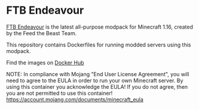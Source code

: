 # FTB Endeavour

[FTB Endeavour](https://feed-the-beast.com/modpack/ftb_endeavour) is the latest all-purpose modpack for Minecraft 1.16, created by the Feed the Beast Team.

This repository contains Dockerfiles for running modded servers using this modpack.

Find the images on [Docker Hub](https://hub.docker.com/repository/docker/timthompson/ftb-endeavour)

NOTE: In compliance with Mojang "End User License Agreement", you will need to agree to the EULA in order to run your own Minecraft server. By using this container you acknowledge the EULA! If you do not agree, then you are not permitted to use this container! https://account.mojang.com/documents/minecraft_eula
